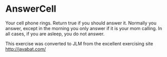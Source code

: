 # AnswerCell #
Your cell
phone rings. Return true if you should answer it. Normally you answer,
except in the morning you only answer if it is your mom calling. In all
cases, if you are asleep, you do not answer.

This exercise was converted to JLM from the excellent exercising site http://javabat.com/


